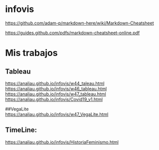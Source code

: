 # infovis
https://github.com/adam-p/markdown-here/wiki/Markdown-Cheatsheet

https://guides.github.com/pdfs/markdown-cheatsheet-online.pdf

# Mis trabajos
## Tableau
https://analiau.github.io/infovis/w44_taleau.html 
</br>
https://analiau.github.io/infovis/w46_tableau.html
</br>
https://analiau.github.io/infovis/w47_tableau.html
</br>
https://analiau.github.io/infovis/Covid19_v1.html

##VegaLite
</br>
https://analiau.github.io/infovis/w47_VegaLite.html

## TimeLine:
https://analiau.github.io/infovis/HistoriaFeminismo.html

